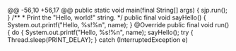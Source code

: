 @@ -56,10 +56,17 @@ public static void main(final String[] args) {
        sjp.run();
    }
    /**
     * Print the "Hello, world!" string.
     */
    public final void sayHello() {
        System.out.printf("Hello, %s!%n", name);
    }
    @Override
    public final void run() {
        do {
            System.out.printf("Hello, %s!%n", name);
            sayHello();
            try {
                Thread.sleep(PRINT_DELAY);
            } catch (InterruptedException e) 
